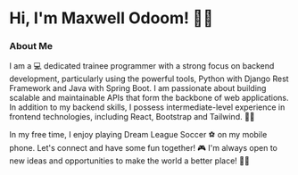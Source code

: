 # Hi, I'm Maxwell Odoom! 👨‍💻


### About Me

I am a 💻 dedicated trainee programmer with a strong focus on backend development, particularly using the powerful tools, Python with Django Rest Framework and Java with Spring Boot. I am passionate about building scalable and maintainable APIs that form the backbone of web applications. In addition to my backend skills, I possess intermediate-level experience in frontend technologies, including React, Bootstrap and Tailwind. 🚀🔧

In my free time, I enjoy playing Dream League Soccer ⚽ on my mobile phone. Let's connect and have some fun together! 🎮
I'm always open to new ideas and opportunities to make the world a better place! 🤸‍♂️
